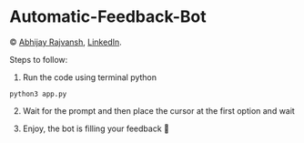 # Automatic-Feedback-Bot

© [Abhijay Rajvansh](http://github.com/abhijayrajvansh), [LinkedIn](https://www.linkedin.com/in/abhijayrajvansh).

Steps to follow:

1. Run the code using terminal python

```
python3 app.py
```

2. Wait for the prompt and then place the cursor at the first option and wait

3. Enjoy, the bot is filling your feedback 🚀
